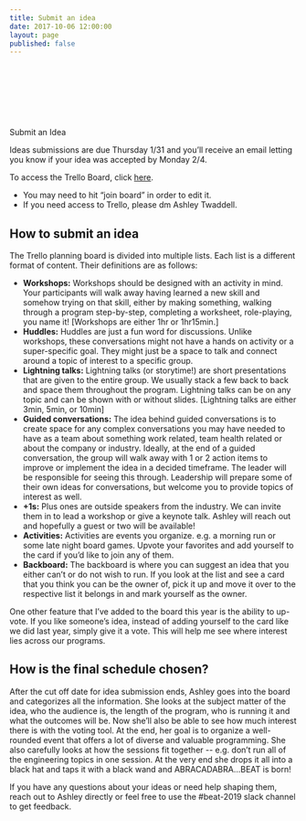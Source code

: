 ```yaml
---
title: Submit an idea
date: 2017-10-06 12:00:00
layout: page
published: false
---
```


<div style="height: 10vw;"></div>

<break></break>

<div class="section">
  <span class="heading-links" id="participant" href="#">Submit an Idea</span>
</div>

<section class="c-post--list">
  <p>Ideas submissions are due Thursday 1/31 and you’ll receive an email letting you know if your idea was accepted by Monday 2/4.</p>

  <p>To access the Trello Board, click <a target="_blank" href="https://trello.com/invite/b/OrOxXDIx/896dd492378444b9b606ad2133494262/beat-2019-planning-board">here</a>.
    <ul>
      <li>You may need to hit “join board” in order to edit it.</li>
      <li>If you need access to Trello, please dm Ashley Twaddell.</li>
    </ul>
  </p>

  <h2>How to submit an idea</h2>
  <p>The Trello planning board is divided into multiple lists. Each list is a different format of content. Their definitions are as follows:</p>

  <p>
  <ul>
    <li><b>Workshops:</b> Workshops should be designed with an activity in mind. Your participants will walk away having learned a new skill and somehow trying on that skill, either by making something, walking through a program step-by-step, completing a worksheet, role-playing, you name it! [Workshops are either 1hr or 1hr15min.]</li>
    <li><b>Huddles:</b> Huddles are just a fun word for discussions. Unlike workshops, these conversations might not have a hands on activity or a super-specific goal. They might just be a space to talk and connect around a topic of interest to a specific group. </li>
    <li><b>Lightning talks:</b> Lightning talks (or storytime!) are short presentations that are given to the entire group. We usually stack a few back to back and space them throughout the program. Lightning talks can be on any topic and can be shown with or without slides. [Lightning talks are either 3min, 5min, or 10min]</li>
    <li><b>Guided conversations:</b> The idea behind guided conversations is to create space for any complex conversations you may have needed to have as a team about something work related, team health related or about the company or industry. Ideally,  at the end of a guided conversation, the group will walk away with 1 or 2 action items to improve or implement the idea in a decided timeframe. The leader will be responsible for seeing this through. Leadership will prepare some of their own ideas for conversations, but welcome you to provide topics of interest as well.</li>
    <li><b>+1s:</b> Plus ones are outside speakers from the industry. We can invite them in to lead a workshop or give a keynote talk. Ashley will reach out and hopefully a guest or two will be available!  </li>
    <li><b>Activities:</b> Activities are events you organize. e.g. a morning run or some late night board games. Upvote your favorites and add yourself to the card if you’d like to join any of them.</li>
    <li><b>Backboard:</b> The backboard is where you can suggest an idea that you either can’t or do not wish to run. If you look at the list and see a card that you think you can be the owner of, pick it up and  move it over to the respective list it belongs in and mark yourself as the owner.</li>
  </ul>
  </p>

  <p>One other feature that  I’ve added to the board this year is the ability to up-vote. If you like someone’s idea, instead of adding yourself to the card like we did last year, simply  give it a vote. This will help me see where interest lies across our programs.</p>

  <h2>How is the final schedule chosen?</h2>

  <p>After the cut off date for idea submission ends, Ashley goes into the board and categorizes all the information. She looks at the subject matter of the idea, who the audience is, the length of the program, who is running it and what the outcomes will be. Now she’ll also be able to see how much interest there is with the voting tool. At the end, her goal is to organize a well-rounded event that offers a lot of diverse and valuable programming. She also carefully looks at how the sessions fit together -- e.g. don’t run all of the engineering topics in one session. At the very end she drops it all into a black hat and taps it with a black wand and ABRACADABRA...BEAT is born!</p>

  <p>If you  have any questions about  your ideas or need help shaping them, reach out to Ashley directly or feel free to use the #beat-2019 slack channel to get feedback.</p>
  
</section>